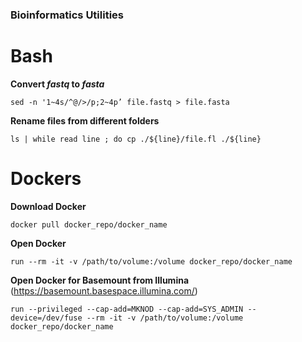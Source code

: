 ### Bioinformatics Utilities

# Bash

**Convert _fastq_ to _fasta_**
```
sed -n '1~4s/^@/>/p;2~4p’ file.fastq > file.fasta
```
**Rename files from different folders**
```
ls | while read line ; do cp ./${line}/file.fl ./${line}
```
# Dockers

**Download Docker**
```
docker pull docker_repo/docker_name
```
**Open Docker**
```
run --rm -it -v /path/to/volume:/volume docker_repo/docker_name
```
**Open Docker for Basemount from Illumina** (https://basemount.basespace.illumina.com/)
```
run --privileged --cap-add=MKNOD --cap-add=SYS_ADMIN --device=/dev/fuse --rm -it -v /path/to/volume:/volume docker_repo/docker_name
```
